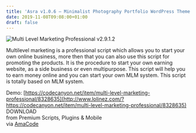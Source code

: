 ```yaml
---
title: 'Asra v1.0.6 – Minimalist Photography Portfolio WordPress Theme'
date: 2019-11-08T09:08:00+01:00
draft: false
---
```


![Multi Level Marketing Professional v2.9.1.2](http://www.codelist.cc/uploads/posts/2019-11/1573199567_multi-level-marketing-professional.jpg "Multi Level Marketing Professional v2.9.1.2")  
  
Multilevel marketing is a professional script which allows you to start your own online business, more then that you can also use this script for promoting the products. It is the procedure to start your own earning website, as a side business or even multipurpose. This script will help you to earn money online and you can start your own MLM system. This script is totally based on MLM system.  
  
Demo: [https://codecanyon.net/item/multi-level-marketing-professional/8328635](http://www.lolinez.com/?https://codecanyon.net/item/multi-level-marketing-professional/8328635)  
DOWNLOAD  
from Premium Scripts, Plugins & Mobile  
via [AmaCode](https://amazcode.ooo)